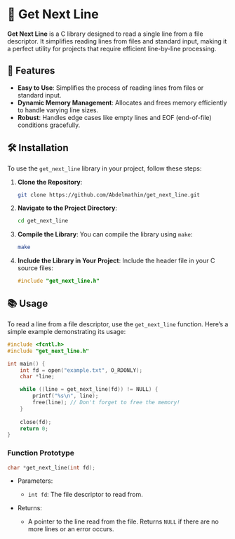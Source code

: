 # 📄 Get Next Line

**Get Next Line** is a C library designed to read a single line from a file descriptor. It simplifies reading lines from files and standard input, making it a perfect utility for projects that require efficient line-by-line processing.

## 🚀 Features

- **Easy to Use**: Simplifies the process of reading lines from files or standard input.
- **Dynamic Memory Management**: Allocates and frees memory efficiently to handle varying line sizes.
- **Robust**: Handles edge cases like empty lines and EOF (end-of-file) conditions gracefully.

## 🛠️ Installation

To use the `get_next_line` library in your project, follow these steps:

1. **Clone the Repository**:
	```bash
	git clone https://github.com/Abdelmathin/get_next_line.git
	```

2. **Navigate to the Project Directory**:
	```bash
	cd get_next_line
	```

3. **Compile the Library**: You can compile the library using `make`:
	```bash
	make
	```
4. **Include the Library in Your Project**: Include the header file in your C source files:
	```c
	#include "get_next_line.h"
	```

## 📚 Usage

To read a line from a file descriptor, use the `get_next_line` function. Here’s a simple example demonstrating its usage:

```c
#include <fcntl.h>
#include "get_next_line.h"

int main() {
    int fd = open("example.txt", O_RDONLY);
    char *line;

    while ((line = get_next_line(fd)) != NULL) {
        printf("%s\n", line);
        free(line); // Don't forget to free the memory!
    }
    
    close(fd);
    return 0;
}

```

### Function Prototype

```c
char *get_next_line(int fd);
```
- Parameters:
	- `int fd`: The file descriptor to read from.

- Returns:
	- A pointer to the line read from the file. Returns `NULL` if there are no more lines or an error occurs.
